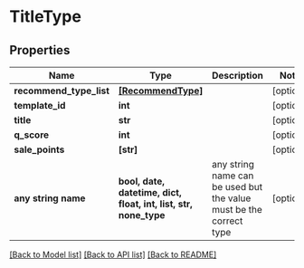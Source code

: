 # TitleType


## Properties
Name | Type | Description | Notes
------------ | ------------- | ------------- | -------------
**recommend_type_list** | [**[RecommendType]**](RecommendType.md) |  | [optional] 
**template_id** | **int** |  | [optional] 
**title** | **str** |  | [optional] 
**q_score** | **int** |  | [optional] 
**sale_points** | **[str]** |  | [optional] 
**any string name** | **bool, date, datetime, dict, float, int, list, str, none_type** | any string name can be used but the value must be the correct type | [optional]

[[Back to Model list]](../README.md#documentation-for-models) [[Back to API list]](../README.md#documentation-for-api-endpoints) [[Back to README]](../README.md)


